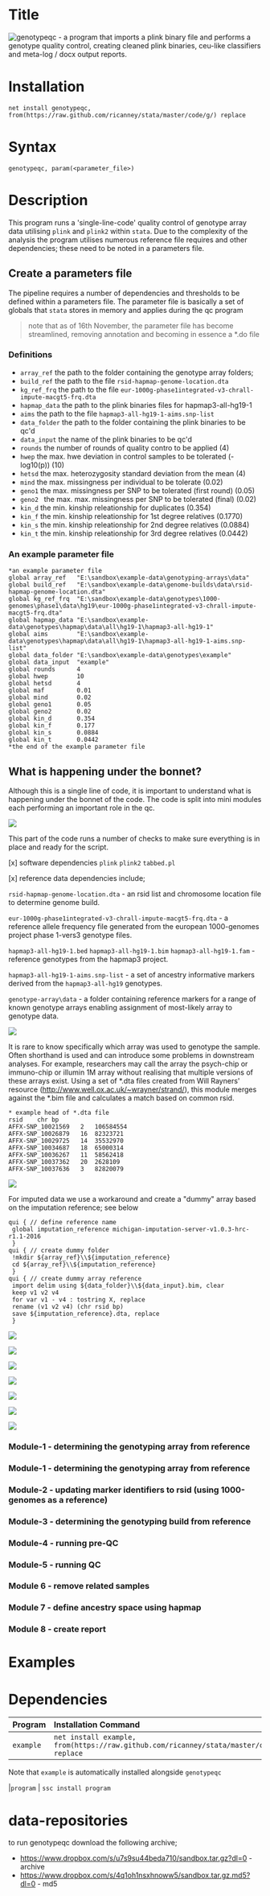 # Title
![genotypeqc](https://github.com/ricanney/stata/blob/master/code/g/genotypeqc.ado) - a program that imports a plink binary file and performs a genotype quality control, creating cleaned plink binaries, ceu-like classifiers and meta-log / docx output reports. 
# Installation
```net install genotypeqc,                from(https://raw.github.com/ricanney/stata/master/code/g/) replace```
# Syntax
```genotypeqc, param(<parameter_file>)```
# Description
This program runs a 'single-line-code' quality control of genotype array data utilising ```plink``` and ```plink2``` within ```stata```. Due to the complexity of the analysis the program utilises numerous reference file requires and other dependencies; these need to be noted in a parameters file. 
## Create a parameters file
The pipeline requires a number of dependencies and thresholds to be defined within a parameters file. The parameter file is basically a set of globals that ```stata``` stores in memory and applies during the qc program

> note that as of 16th November, the parameter file has become streamlined, removing annotation and becoming in essence a \*.do file

### Definitions
* ```array_ref``` the path to the folder containing the genotype array folders;
* ```build_ref``` the path to the file ```rsid-hapmap-genome-location.dta```
* ```kg_ref_frq``` the path to the file ```eur-1000g-phase1integrated-v3-chrall-impute-macgt5-frq.dta```
* ```hapmap_data``` the path to the plink binaries files for hapmap3-all-hg19-1
* ```aims``` the path to the file ```hapmap3-all-hg19-1-aims.snp-list```
* ```data_folder``` the path to the folder containing the plink binaries to be qc'd
* ```data_input``` the name of the plink binaries to be qc'd
* ```rounds``` the number of rounds of quality contro to be applied (4)
* ```hwep``` the max. hwe deviation in control samples to be tolerated (-log10(p)) (10)
* ```hetsd```  the max. heterozygosity standard deviation from the mean (4)
* ```mind``` the max. missingness per individual to be tolerate (0.02)
* ```geno1``` the max. missingness per SNP to be tolerated (first round) (0.05)
* ```geno2 ``` the max. max. missingness per SNP to be tolerated (final) (0.02)
* ```kin_d``` the min. kinship releationship for duplicates (0.354)
* ```kin_f``` the min. kinship releationship for 1st degree relatives (0.1770)
* ```kin_s``` the min. kinship releationship for 2nd degree relatives (0.0884)
* ```kin_t``` the min. kinship releationship for 3rd degree relatives (0.0442)
### An example parameter file
```
*an example parameter file
global array_ref   "E:\sandbox\example-data\genotyping-arrays\data"
global build_ref   "E:\sandbox\example-data\genome-builds\data\rsid-hapmap-genome-location.dta" 
global kg_ref_frq  "E:\sandbox\example-data\genotypes\1000-genomes\phase1\data\hg19\eur-1000g-phase1integrated-v3-chrall-impute-macgt5-frq.dta"
global hapmap_data "E:\sandbox\example-data\genotypes\hapmap\data\all\hg19-1\hapmap3-all-hg19-1"
global aims        "E:\sandbox\example-data\genotypes\hapmap\data\all\hg19-1\hapmap3-all-hg19-1-aims.snp-list"
global data_folder "E:\sandbox\example-data\genotypes\example" 
global data_input  "example" 
global rounds      4
global hwep        10
global hetsd       4
global maf         0.01
global mind        0.02
global geno1       0.05
global geno2       0.02
global kin_d       0.354
global kin_f       0.177
global kin_s       0.0884
global kin_t       0.0442
*the end of the example parameter file
```
## What is happening under the bonnet?
Although this is a single line of code, it is important to understand what is happening under the bonnet of the code. The code is split into mini modules each performing an important role in the qc.

![](../images/genotypeqc-preamble.png)

This part of the code runs a number of checks to make sure everything is in place and ready for the script. 

[x] software dependencies ```plink``` ```plink2``` ```tabbed.pl```

[x] reference data dependencies include;

```rsid-hapmap-genome-location.dta``` - an rsid list and chromosome location file to determine genome build.

```eur-1000g-phase1integrated-v3-chrall-impute-macgt5-frq.dta``` - a reference allele frequency file generated from the european 1000-genomes project phase 1-vers3 genotype files.

```hapmap3-all-hg19-1.bed``` ```hapmap3-all-hg19-1.bim``` ```hapmap3-all-hg19-1.fam``` - reference genotypes from the hapmap3 project.

```hapmap3-all-hg19-1-aims.snp-list``` - a set of ancestry informative markers derived from the ```hapmap3-all-hg19``` genotypes.

```genotype-array\data``` - a folder containing reference markers for a range of known genotype arrays enabling assignment of most-likely array to genotype data.

![](../images/genotypeqc-module1.png)

It is rare to know specifically which array was used to genotype the sample. Often shorthand is used and can introduce some problems in downstream analyses. For example, researchers may call the array the psych-chip or immuno-chip or illumin 1M array without realising that multiple versions of these arrays exist. Using a set of \*.dta files created from Will Rayners' resource (http://www.well.ox.ac.uk/~wrayner/strand/), this module merges against the \*.bim file and calculates a match based on common rsid. 


```
* example head of *.dta file
rsid	chr	bp
AFFX-SNP_10021569	2	106584554
AFFX-SNP_10026879	16	82323721
AFFX-SNP_10029725	14	35532970
AFFX-SNP_10034687	18	65000314
AFFX-SNP_10036267	11	58562418
AFFX-SNP_10037362	20	2628109
AFFX-SNP_10037636	3	82820079
```

![](../images/autism-agp2-1v2-combined.arraymatch.png)

For imputed data we use a workaround and create a "dummy" array based on the imputation reference; see below

```
qui { // define reference name 
 global imputation_reference michigan-imputation-server-v1.0.3-hrc-r1.1-2016
 }
qui { // create dummy folder
 !mkdir ${array_ref}\\${imputation_reference}
 cd ${array_ref}\\${imputation_reference}
 }
qui { // create dummy array reference
 import delim using ${data_folder}\\${data_input}.bim, clear
 keep v1 v2 v4
 for var v1 - v4 : tostring X, replace
 rename (v1 v2 v4) (chr rsid bp)
 save ${imputation_reference}.dta, replace
 }
```

![](../images/genotypeqc-module2.png)


![](../images/genotypeqc-module3.png)

![](../images/genotypeqc-module4.png)

![](../images/genotypeqc-module5.png)

![](../images/genotypeqc-module6.png)

![](../images/genotypeqc-module7.png)

![](../images/genotypeqc-module8.png)


### Module-1 - determining the genotyping array from reference

### Module-1 - determining the genotyping array from reference

### Module-2 - updating marker identifiers to rsid (using 1000-genomes as a reference)
### Module-3 - determining the genotyping build from reference
### Module-4 - running pre-QC 
### Module-5 - running QC 
### Module 6 - remove related samples
### Module 7 - define ancestry space using hapmap
### Module 8 - create report



# Examples
# Dependencies
| Program | Installation Command
| :----- | :------
|```example``` | ```net install example, from(https://raw.github.com/ricanney/stata/master/code/e/) replace```

Note that ```example``` is automatically installed alongside ```genotypeqc``` 

|```program``` | ```ssc install program```


# data-repositories
to run genotypeqc download the following archive;
* https://www.dropbox.com/s/u7s9su44beda710/sandbox.tar.gz?dl=0 - archive
* https://www.dropbox.com/s/4q1oh1nsxhnoww5/sandbox.tar.gz.md5?dl=0 - md5

